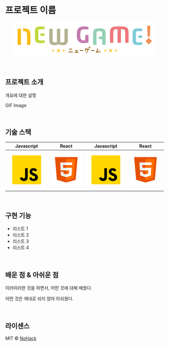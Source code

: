 # 프로젝트 이름

<p style="text-align:center">
  <img src="./images/common/logo-sample.png">
</p>

<br>

## 프로젝트 소개

개요에 대한 설명

GIF Image

<br>

## 기술 스택

|                 Javascript                  |                 React                  |                 Javascript                  |                 React                  |
| :-----------------------------------------: | :------------------------------------: | :-----------------------------------------: | :------------------------------------: |
| ![javascript](/images/stack/javascript.svg) | ![javascript](/images/stack/html5.svg) | ![javascript](/images/stack/javascript.svg) | ![javascript](/images/stack/html5.svg) |

<br>

## 구현 기능

- 리스트 1
- 리스트 2
- 리스트 3
- 리스트 4

<br>

## 배운 점 & 아쉬운 점

이러이러한 것을 하면서, 어떤 것에 대해 배웠다.

어떤 것은 제대로 되지 않아 아쉬웠다.

<br>

## 라이센스

MIT &copy; [NoHack](mailto:lbjp114@gmail.com)

<!-- Refernces -->

[icons]: https://icons8.kr/icons/set/javascript
